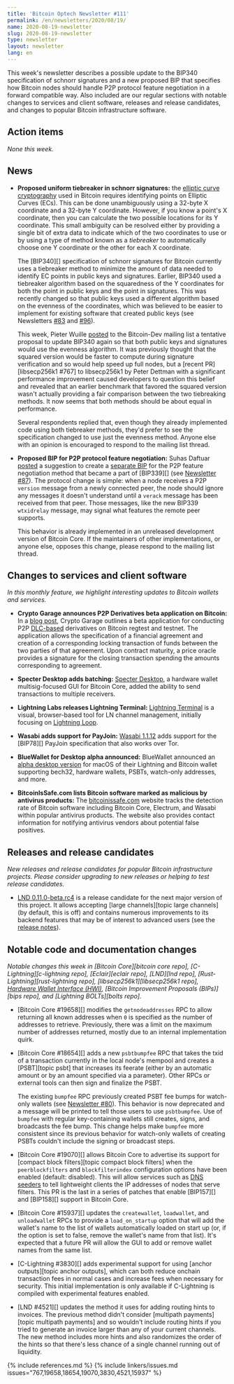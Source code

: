 ```yaml
---
title: 'Bitcoin Optech Newsletter #111'
permalink: /en/newsletters/2020/08/19/
name: 2020-08-19-newsletter
slug: 2020-08-19-newsletter
type: newsletter
layout: newsletter
lang: en
---
```

This week's newsletter describes a possible update to the BIP340
specification of schnorr signatures and a new proposed BIP that
specifies how Bitcoin nodes should handle P2P protocol feature
negotiation in a forward compatible way.  Also included are our
regular sections with notable changes to services and client software,
releases and release candidates, and changes to popular Bitcoin
infrastructure software.

## Action items

*None this week.*

## News

- **Proposed uniform tiebreaker in schnorr signatures:** the [elliptic
  curve cryptography][] used in Bitcoin requires identifying points on
  Elliptic Curves (ECs).  This can be done unambiguously using a 32-byte X
  coordinate and a 32-byte Y coordinate.  However, if you know a point's
  X coordinate, then you can calculate the two possible locations
  for its Y coordinate.  This small ambiguity can be resolved either by
  providing a single bit of extra data to indicate which of the two
  coordinates to use or by using a type of method known as a
  *tiebreaker* to automatically choose one Y coordinate or the other for
  each X coordinate.

  The [BIP340][] specification of schnorr signatures for Bitcoin
  currently uses a tiebreaker method to minimize the amount of data
  needed to identify EC points in public keys
  and signatures.  Earlier, BIP340
  used a tiebreaker algorithm based on the squaredness of the Y
  coordinates for both the point in public keys and the point in
  signatures.  This was recently changed so that public keys used a
  different algorithm based on the evenness of the coordinates, which
  was believed to be easier to implement for existing software that
  created public keys (see Newsletters [#83][news83 tiebreaker] and
  [#96][news96 bip340 update]).

  This week, Pieter Wuille [posted][wuille tiebreaker] to the
  Bitcoin-Dev mailing list a tentative proposal to update BIP340 again
  so that both public keys and signatures would use the evenness
  algorithm.  It was previously thought that the squared version would
  be faster to compute during signature verification and so would help
  speed up full nodes, but a [recent PR][libsecp256k1 #767] to
  libsecp256k1 by Peter Dettman with a significant performance
  improvement caused developers to question this belief and revealed
  that an earlier benchmark that favored the squared version wasn't
  actually providing a fair comparison between the two tiebreaking
  methods.  It now seems that both methods should be about equal in
  performance.

  Several respondents replied that, even though they already
  implemented code using both tiebreaker methods, they'd prefer to see
  the specification changed to use just the evenness method.  Anyone
  else with an opinion is encouraged to respond to the mailing list
  thread.

- **Proposed BIP for P2P protocol feature negotiation:** Suhas Daftuar
  [posted][daftuar negotiation] a suggestion to create a [separate
  BIP][bip-negotiation] for the P2P feature negotiation method that
  became a part of [BIP339][] (see [Newsletter #87][news87
  negotiation]).  The protocol change is simple: when a node receives a
  P2P `version` message from a newly connected peer, the node should
  ignore any messages it doesn't understand until a `verack` message has
  been received from that peer.  Those messages, like the new BIP339
  `wtxidrelay` message, may signal what features the remote peer
  supports.

  This behavior is already implemented in an unreleased development
  version of Bitcoin Core.  If the maintainers of other
  implementations, or anyone else, opposes this change, please respond
  to the mailing list thread.

## Changes to services and client software

*In this monthly feature, we highlight interesting updates to Bitcoin
wallets and services.*

- **Crypto Garage announces P2P Derivatives beta application on Bitcoin:**
  In a [blog post][cg p2p derivatives blog], Crypto Garage outlines a beta
  application for conducting P2P [DLC-based][dlcs] derivatives on Bitcoin regtest
  and testnet. The application allows the specification of a financial
  agreement and creation of a corresponding locking transaction of funds between
  the two parties of that agreement. Upon contract maturity, a price oracle
  provides a signature for the closing transaction spending the amounts
  corresponding to agreement.

- **Specter Desktop adds batching:**
  [Specter Desktop][specter github], a hardware wallet multisig-focused GUI
  for Bitcoin Core, added the ability to send transactions to multiple receivers.

- **Lightning Labs releases Lightning Terminal:**
  [Lightning Terminal][lightning terminal blog] is a visual, browser-based tool
  for LN channel management, initially focusing on [Lightning Loop][news39 lightning loop announced].

- **Wasabi adds support for PayJoin:**
  [Wasabi 1.1.12][] adds support for the [BIP78][] PayJoin specification that
  also works over Tor.

- **BlueWallet for Desktop alpha announced:**
  BlueWallet announced an [alpha desktop version][bluewallet desktop] for macOS
  of their Lightning and Bitcoin wallet supporting bech32, hardware wallets, PSBTs,
  watch-only addresses, and more.

- **BitcoinIsSafe.com lists Bitcoin software marked as malicious by antivirus products:**
  The [bitcoinissafe.com][] website tracks the detection rate of Bitcoin software
  including Bitcoin Core, Electrum, and Wasabi within popular antivirus
  products. The website also provides contact information for notifying
  antivirus vendors about potential false positives.

## Releases and release candidates

*New releases and release candidates for popular Bitcoin infrastructure
projects.  Please consider upgrading to new releases or helping to test
release candidates.*

- [LND 0.11.0-beta.rc4][lnd 0.11.0-beta] is a release candidate for the
  next major version of this project.  It allows accepting [large
  channels][topic large channels] (by default, this is off) and contains
  numerous improvements to its backend features that may be of interest
  to advanced users (see the [release notes][lnd 0.11.0-beta]).

## Notable code and documentation changes

*Notable changes this week in [Bitcoin Core][bitcoin core repo],
[C-Lightning][c-lightning repo], [Eclair][eclair repo], [LND][lnd repo],
[Rust-Lightning][rust-lightning repo], [libsecp256k1][libsecp256k1 repo],
[Hardware Wallet Interface (HWI)][hwi], [Bitcoin Improvement Proposals
(BIPs)][bips repo], and [Lightning BOLTs][bolts repo].*

- [Bitcoin Core #19658][] modifies the `getnodeaddresses` RPC to allow returning
  all known addresses when `0` is specified as the number of addresses to retrieve.
  Previously, there was a limit on the maximum number of addresses returned,
  mostly due to an internal implementation quirk.

- [Bitcoin Core #18654][] adds a new `psbtbumpfee` RPC that takes the
  txid of a transaction currently in the local node's mempool and
  creates a [PSBT][topic psbt] that increases its feerate (either by an
  automatic amount or by an amount specified via a parameter).  Other
  RPCs or external tools can then sign and finalize the PSBT.

  The existing `bumpfee` RPC previously created PSBT fee bumps for
  watch-only wallets (see [Newsletter #80][news80 bumpfee]).  This
  behavior is now deprecated and a message will be printed to tell
  those users to use `psbtbumpfee`.  Use of `bumpfee` with regular
  key-containing wallets still creates, signs, and broadcasts the fee bump.
  This change helps make `bumpfee` more consistent since its previous
  behavior for watch-only wallets of creating PSBTs couldn't include
  the signing or broadcast steps.

- [Bitcoin Core #19070][] allows Bitcoin Core to advertise its support
  for [compact block filters][topic compact block filters] when the
  `peerblockfilters` and `blockfilterindex` configuration options have been enabled (default:
  disabled).  This will allow services such as [DNS seeders][] to tell
  lightweight clients the IP addresses of nodes that serve filters.
  This PR is the last in a series of patches that enable [BIP157][] and
  [BIP158][] support in Bitcoin Core.

- [Bitcoin Core #15937][] updates the `createwallet`, `loadwallet`, and
  `unloadwallet` RPCs to provide a `load_on_startup` option that will
  add the wallet's name to the list of wallets automatically loaded on
  start up (or, if the option is set to false, remove the wallet's name
  from that list).  It's expected that a future PR will allow the GUI to
  add or remove wallet names from the same list.

- [C-Lightning #3830][] adds experimental support for using [anchor
  outputs][topic anchor outputs], which can both reduce onchain
  transaction fees in normal cases and increase fees when necessary for
  security.  This initial implementation is only available if
  C-Lightning is compiled with experimental features enabled.

- [LND #4521][] updates the method it uses for adding
  routing hints to invoices.  The previous method didn't consider
  [multipath payments][topic multipath payments] and so wouldn't include
  routing hints if you tried to generate an invoice larger than any of
  your current channels.  The new method includes more hints and also
  randomizes the order of the hints so that there's less chance of a
  single channel running out of liquidity.

{% include references.md %}
{% include linkers/issues.md issues="767,19658,18654,19070,3830,4521,15937" %}

[lnd 0.11.0-beta]: https://github.com/lightningnetwork/lnd/releases/tag/v0.11.0-beta.rc4
[elliptic curve cryptography]: https://en.wikipedia.org/wiki/Elliptic_curve_cryptography
[news83 tiebreaker]: /en/newsletters/2020/02/05/#alternative-x-only-pubkey-tiebreaker
[news96 bip340 update]: /en/newsletters/2020/05/06/#bips-893
[wuille tiebreaker]: https://gnusha.org/url/https://lists.linuxfoundation.org/pipermail/bitcoin-dev/2020-August/018081.html
[daftuar negotiation]: https://gnusha.org/url/https://lists.linuxfoundation.org/pipermail/bitcoin-dev/2020-August/018084.html
[bip-negotiation]: https://github.com/sdaftuar/bips/blob/2020-08-generalized-feature-negotiation/bip-p2p-feature-negotiation.mediawiki
[news87 negotiation]: /en/newsletters/2020/03/04/#improving-feature-negotiation-between-full-nodes-at-startup
[news80 bumpfee]: /en/newsletters/2020/01/15/#bitcoin-core-16373
[dns seeders]: https://btcinformation.org/en/glossary/dns-seed
[specter github]: https://github.com/cryptoadvance/specter-desktop
[cg p2p derivatives blog]:https://medium.com/@cryptogarage/announcing-the-global-launch-of-p2p-derivatives-beta-application-7ecc02fa02a1
[dlcs]: https://adiabat.github.io/dlc.pdf
[Wasabi 1.1.12]: https://github.com/zkSNACKs/WalletWasabi/releases/tag/v1.1.12
[bluewallet desktop]: https://bluewallet.io/desktop-bitcoin-wallet/
[bitcoinissafe.com]: https://bitcoinissafe.com/
[lightning terminal blog]: https://lightning.engineering/posts/2020-08-04-lightning-terminal/
[news39 lightning loop announced]: /en/newsletters/2019/03/26/#loop-announced
[hwi]: https://github.com/bitcoin-core/HWI
